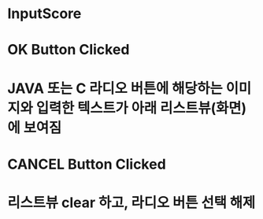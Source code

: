 # InputScore

# OK Button Clicked
# JAVA 또는 C 라디오 버튼에 해당하는 이미지와 입력한 텍스트가 아래 리스트뷰(화면)에 보여짐

# CANCEL Button Clicked
# 리스트뷰 clear 하고, 라디오 버튼 선택 해제

